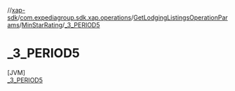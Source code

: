//[xap-sdk](../../../../../index.md)/[com.expediagroup.sdk.xap.operations](../../../index.md)/[GetLodgingListingsOperationParams](../../index.md)/[MinStarRating](../index.md)/[_3_PERIOD5](index.md)

# _3_PERIOD5

[JVM]\
[_3_PERIOD5](index.md)
